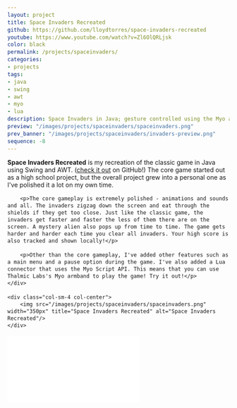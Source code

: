 ```yaml
---
layout: project
title: Space Invaders Recreated
github: https://github.com/lloydtorres/space-invaders-recreated
youtube: https://www.youtube.com/watch?v=Zl6OlQRLjsk
color: black
permalink: /projects/spaceinvaders/
categories:
- projects
tags:
- java
- swing
- awt
- myo
- lua
description: Space Invaders in Java; gesture controlled using the Myo armband and a Lua connector.
preview: "/images/projects/spaceinvaders/spaceinvaders.png"
prev_banner: "/images/projects/spaceinvaders/invaders-preview.png"
sequence: -8
---
```


<div class="row">
    <div class="col-sm-8">
        <p><strong>Space Invaders Recreated</strong> is my recreation of the classic game in Java using Swing and AWT. (<a href="https://github.com/lloydtorres/space-invaders-recreated">check it out</a> on GitHub!) The core game started out as a high school project, but the overall project grew into a personal one as I've polished it a lot on my own time.</p>

        <p>The core gameplay is extremely polished - animations and sounds and all. The invaders zigzag down the screen and eat through the shields if they get too close. Just like the classic game, the invaders get faster and faster the less of them there are on the screen. A mystery alien also pops up from time to time. The game gets harder and harder each time you clear all invaders. Your high score is also tracked and shown locally!</p>

        <p>Other than the core gameplay, I've added other features such as a main menu and a pause option during the game. I've also added a Lua connector that uses the Myo Script API. This means that you can use Thalmic Labs's Myo armband to play the game! Try it out!</p> 
    </div>

    <div class="col-sm-4 col-center">
        <img src="/images/projects/spaceinvaders/spaceinvaders.png" width="350px" title="Space Invaders Recreated" alt="Space Invaders Recreated"/>
    </div>
</div>

<div class="embed-responsive embed-responsive-16by9 col-center" style="margin-top: 17px;">
    <iframe src="//www.youtube.com/embed/Zl6OlQRLjsk" frameborder="0" allowfullscreen></iframe>
</div>
